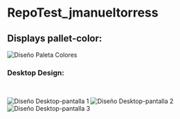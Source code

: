 # RepoTest_jmanueltorress
## Displays pallet-color:
![Diseño Paleta Colores](https://github.com/jmanueltorress/portafoliov2/blob/main/design/paleta-colores.png)
<h3>Desktop Design: </h3><br>

![Diseño Desktop-pantalla 1](https://github.com/jmanueltorress/portafoliov2/blob/main/design/desktop-a.png)
![Diseño Desktop-pantalla 2](https://github.com/jmanueltorress/portafoliov2/blob/main/design/desktop-b.png)
![Diseño Desktop-pantalla 3](https://github.com/jmanueltorress/portafoliov2/blob/main/design/desktop-c.png)

